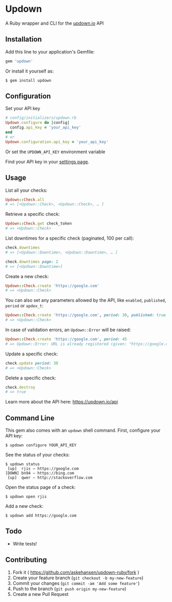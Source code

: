 # Updown

A Ruby wrapper and CLI for the [updown.io](https://updown.io) API

## Installation

Add this line to your application's Gemfile:

```ruby
gem 'updown'
```

Or install it yourself as:

    $ gem install updown

## Configuration

Set your API key

```ruby
# config/initializers/updown.rb
Updown.configure do |config|
  config.api_key = 'your_api_key'
end
# or
Updown.configuration.api_key = 'your_api_key'
```

Or set the `UPDOWN_API_KEY` environment variable

Find your API key in your [settings page](https://updown.io/settings/edit).

## Usage

List all your checks:

```ruby
Updown::Check.all
# => [<Updown::Check>, <Updown::Check>, … ]
```

Retrieve a specific check:

```ruby
Updown::Check.get check_token
# => <Updown::Check>
```

List downtimes for a specific check (paginated, 100 per call):

```ruby
check.downtimes
# => [<Updown::Downtime>, <Updown::Downtime>, … ]

check.downtimes page: 2
# => [<Updown::Downtime>]
```

Create a new check:

```ruby
Updown::Check.create 'https://google.com'
# => <Updown::Check>
```

You can also set any parameters allowed by the API, like `enabled`, `published`, `period` or `apdex_t`:

```ruby
Updown::Check.create 'https://google.com', period: 30, published: true
# => <Updown::Check>
```

In case of validation errors, an `Updown::Error` will be raised:

```ruby
Updown::Check.create 'https://google.com', period: 45
# => Updown::Error: URL is already registered (given: "https://google.com"), Period is not included in the list (given: 45)
```

Update a specific check:

```ruby
check.update period: 30
# => <Updown::Check>
```

Delete a specific check:

```ruby
check.destroy
# => true
```

Learn more about the API here: https://updown.io/api

## Command Line

This gem also comes with an `updown` shell command.
First, configure your API key:

    $ updown configure YOUR_API_KEY

See the status of your checks:

    $ updown status
     [up]  rjis — https://google.com
    [DOWN] bn94 — https://bing.com
     [up]  qwer — http://stackoverflow.com

Open the status page of a check:

    $ updown open rjis

Add a new check:

    $ updown add https://google.com

## Todo

- Write tests!

## Contributing

1. Fork it ( https://github.com/askehansen/updown-ruby/fork )
2. Create your feature branch (`git checkout -b my-new-feature`)
3. Commit your changes (`git commit -am 'Add some feature'`)
4. Push to the branch (`git push origin my-new-feature`)
5. Create a new Pull Request
